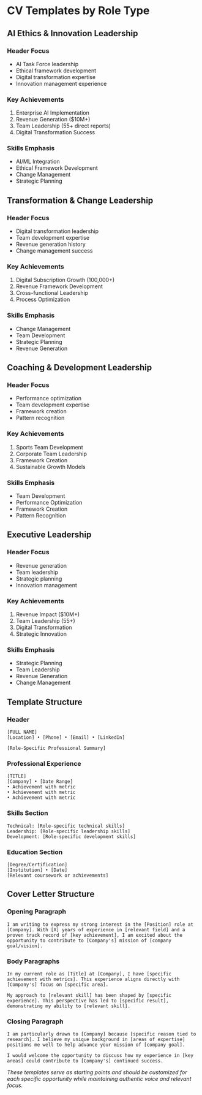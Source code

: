 # CV Templates by Role Type

## AI Ethics & Innovation Leadership

### Header Focus
- AI Task Force leadership
- Ethical framework development
- Digital transformation expertise
- Innovation management experience

### Key Achievements
1. Enterprise AI Implementation
2. Revenue Generation ($10M+)
3. Team Leadership (55+ direct reports)
4. Digital Transformation Success

### Skills Emphasis
- AI/ML Integration
- Ethical Framework Development
- Change Management
- Strategic Planning

## Transformation & Change Leadership

### Header Focus
- Digital transformation leadership
- Team development expertise
- Revenue generation history
- Change management success

### Key Achievements
1. Digital Subscription Growth (100,000+)
2. Revenue Framework Development
3. Cross-functional Leadership
4. Process Optimization

### Skills Emphasis
- Change Management
- Team Development
- Strategic Planning
- Revenue Generation

## Coaching & Development Leadership

### Header Focus
- Performance optimization
- Team development expertise
- Framework creation
- Pattern recognition

### Key Achievements
1. Sports Team Development
2. Corporate Team Leadership
3. Framework Creation
4. Sustainable Growth Models

### Skills Emphasis
- Team Development
- Performance Optimization
- Framework Creation
- Pattern Recognition

## Executive Leadership

### Header Focus
- Revenue generation
- Team leadership
- Strategic planning
- Innovation management

### Key Achievements
1. Revenue Impact ($10M+)
2. Team Leadership (55+)
3. Digital Transformation
4. Strategic Innovation

### Skills Emphasis
- Strategic Planning
- Team Leadership
- Revenue Generation
- Change Management

## Template Structure

### Header
```
[FULL NAME]
[Location] • [Phone] • [Email] • [LinkedIn]

[Role-Specific Professional Summary]
```

### Professional Experience
```
[TITLE]
[Company] • [Date Range]
• Achievement with metric
• Achievement with metric
• Achievement with metric
```

### Skills Section
```
Technical: [Role-specific technical skills]
Leadership: [Role-specific leadership skills]
Development: [Role-specific development skills]
```

### Education Section
```
[Degree/Certification]
[Institution] • [Date]
[Relevant coursework or achievements]
```

## Cover Letter Structure

### Opening Paragraph
```
I am writing to express my strong interest in the [Position] role at [Company]. With [X] years of experience in [relevant field] and a proven track record of [key achievement], I am excited about the opportunity to contribute to [Company's] mission of [company goal/vision].
```

### Body Paragraphs
```
In my current role as [Title] at [Company], I have [specific achievement with metrics]. This experience aligns directly with [Company's] focus on [specific area].

My approach to [relevant skill] has been shaped by [specific experience]. This perspective has led to [specific result], demonstrating my ability to [relevant skill].
```

### Closing Paragraph
```
I am particularly drawn to [Company] because [specific reason tied to research]. I believe my unique background in [areas of expertise] positions me well to help advance your mission of [company goal].

I would welcome the opportunity to discuss how my experience in [key areas] could contribute to [Company's] continued success.
```

*These templates serve as starting points and should be customized for each specific opportunity while maintaining authentic voice and relevant focus.*